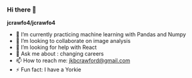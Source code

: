 ### Hi there 👋

**jcrawfo4/jcrawfo4**


- 🌱 I’m currently practicing machine learning with Pandas and Numpy 
- 👯 I’m looking to collaborate on image analysis 
- 🤔 I’m looking for help with React
- 💬 Ask me about : changing careers 
- 📫 How to reach me: jkbcrawford@gmail.com
- ⚡ Fun fact: I have a Yorkie
